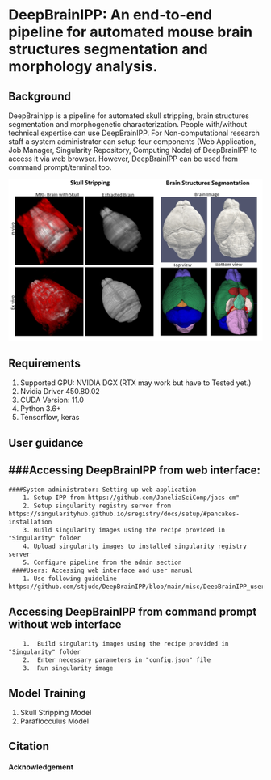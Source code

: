 # DeepBrainIPP: An end-to-end pipeline for automated mouse brain structures segmentation and morphology analysis.

## Background
DeepBrainIpp is a pipeline for automated skull stripping, brain structures segmentation and morphogenetic characterization. People with/without technical expertise can use DeepBrainIPP. For Non-computational research staff a system administrator can setup four components (Web Application, Job Manager, Singularity Repository, Computing Node) of DeepBrainIPP to access it via web browser. However, DeepBrainIPP can be used from command prompt/terminal too.  


![skull stripping](misc/3.jpg?raw=true "Skull Stripping")

## Requirements
1. Supported GPU: NVIDIA DGX (RTX may work but have to Tested yet.) 
2. Nvidia Driver 450.80.02
3. CUDA Version: 11.0
4. Python 3.6+
5. Tensorflow, keras

## User guidance

  
  ###Accessing DeepBrainIPP from web interface:
 -----
    ####System administrator: Setting up web application
        1. Setup IPP from https://github.com/JaneliaSciComp/jacs-cm"
        2. Setup singularity registry server from https://singularityhub.github.io/sregistry/docs/setup/#pancakes-installation
        3. Build singularity images using the recipe provided in "Singularity" folder
        4. Upload singularity images to installed singularity registry server
        5. Configure pipeline from the admin section
     ####Users: Accessing web interface and user manual
        1. Use following guideline https://github.com/stjude/DeepBrainIPP/blob/main/misc/DeepBrainIPP_users_manual_github.pdf


Accessing DeepBrainIPP from command prompt without web interface 
-----
        1.  Build singularity images using the recipe provided in "Singularity" folder
        2.  Enter necessary parameters in "config.json" file
        3.  Run singularity image 

## Model Training 
  1. Skull Stripping Model
  2. Paraflocculus Model


## Citation

#### Acknowledgement

